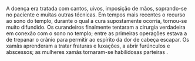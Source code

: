 ﻿A doença era tratada com cantos, uivos, imposição de mãos, soprando-se no paciente e muitas outras técnicas. Em tempos mais recentes o recurso ao sono do templo, durante o qual a cura supostamente ocorria, tornou-se muito difundido. Os curandeiros finalmente tentaram a cirurgia verdadeira em conexão com o sono no templo; entre as primeiras operações estava a de trepanar o crânio para permitir ao espírito da dor de cabeça escapar. Os xamãs aprenderam a tratar fraturas e luxações, a abrir furúnculos e abscessos; as mulheres xamãs tornaram-se habilidosas parteiras .